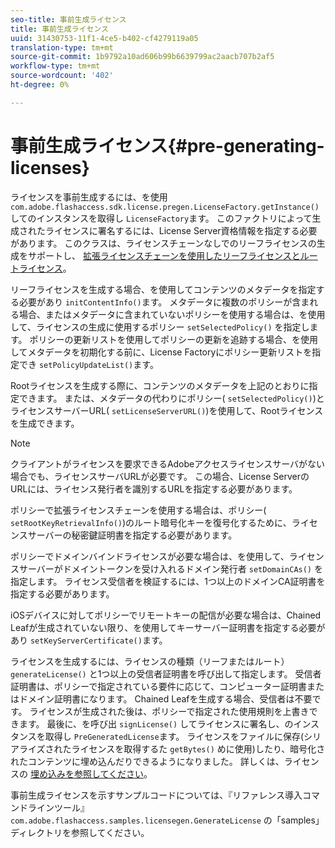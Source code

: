 ```yaml
---
seo-title: 事前生成ライセンス
title: 事前生成ライセンス
uuid: 31430753-11f1-4ce5-b402-cf4279119a05
translation-type: tm+mt
source-git-commit: 1b9792a10ad606b99b6639799ac2aacb707b2af5
workflow-type: tm+mt
source-wordcount: '402'
ht-degree: 0%

---
```



# 事前生成ライセンス{#pre-generating-licenses}

ライセンスを事前生成するには、を使用 `com.adobe.flashaccess.sdk.license.pregen.LicenseFactory.getInstance()` してのインスタンスを取得し `LicenseFactory`ます。 このファクトリによって生成されたライセンスに署名するには、License Server資格情報を指定する必要があります。 このクラスは、ライセンスチェーンなしでのリーフライセンスの生成をサポートし、 [拡張ライセンスチェーンを使用したリーフライセンスとルートライセンス](../../aaxs-protecting-content/content-introduction/content-usage-rules/content-other-policy-options/content-enhanced-license-chaining.md)。

リーフライセンスを生成する場合、を使用してコンテンツのメタデータを指定する必要があり `initContentInfo()`ます。 メタデータに複数のポリシーが含まれる場合、またはメタデータに含まれていないポリシーを使用する場合は、を使用して、ライセンスの生成に使用するポリシー `setSelectedPolicy()` を指定します。 ポリシーの更新リストを使用してポリシーの更新を追跡する場合、を使用してメタデータを初期化する前に、License Factoryにポリシー更新リストを指定でき `setPolicyUpdateList()`ます。

Rootライセンスを生成する際に、コンテンツのメタデータを上記のとおりに指定できます。 または、メタデータの代わりにポリシー( `setSelectedPolicy()`)とライセンスサーバーURL( `setLicenseServerURL()`)を使用して、Rootライセンスを生成できます。

>[!NOTE]
>
>クライアントがライセンスを要求できるAdobeアクセスライセンスサーバがない場合でも、ライセンスサーバURLが必要です。 この場合、License ServerのURLには、ライセンス発行者を識別するURLを指定する必要があります。

ポリシーで拡張ライセンスチェーンを使用する場合は、ポリシー( `setRootKeyRetrievalInfo()`)のルート暗号化キーを復号化するために、ライセンスサーバーの秘密鍵証明書を指定する必要があります。

ポリシーでドメインバインドライセンスが必要な場合は、を使用して、ライセンスサーバーがドメイントークンを受け入れるドメイン発行者 `setDomainCAs()` を指定します。 ライセンス受信者を検証するには、1つ以上のドメインCA証明書を指定する必要があります。

iOSデバイスに対してポリシーでリモートキーの配信が必要な場合は、Chained Leafが生成されていない限り、を使用してキーサーバー証明書を指定する必要があり `setKeyServerCertificate()`ます。

ライセンスを生成するには、ライセンスの種類（リーフまたはルート） `generateLicense()` と1つ以上の受信者証明書を呼び出して指定します。 受信者証明書は、ポリシーで指定されている要件に応じて、コンピューター証明書またはドメイン証明書になります。 Chained Leafを生成する場合、受信者は不要です。 ライセンスが生成された後は、ポリシーで指定された使用規則を上書きできます。 最後に、を呼び出 `signLicense()` してライセンスに署名し、のインスタンスを取得し `PreGeneratedLicense`ます。 ライセンスをファイルに保存(シリアライズされたライセンスを取得するた `getBytes()` めに使用)したり、暗号化されたコンテンツに埋め込んだりできるようになりました。 詳しくは、ライセンスの [埋め込みを参照してください](../../aaxs-protecting-content/content-pre-generating-and-embedded-licenses/content-embedding-licenses.md)。

事前生成ライセンスを示すサンプルコードについては、『リファレンス導入コマンドラインツール』 `com.adobe.flashaccess.samples.licensegen.GenerateLicense` の「samples」ディレクトリを参照してください。
